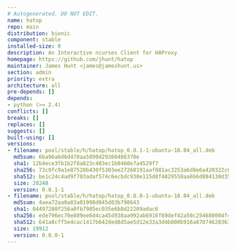 ```yaml
---
# Autogenerated. DO NOT EDIT.
name: hatop
repo: main
distribution: bionic
component: stable
installed-size: 0
description: An Interactive ncurses Client for HAProxy
homepage: https://github.com/jhunt/hatop
maintainer: James Hunt <james@jameshunt.us>
section: admin
priority: extra
architecture: all
pre-depends: []
depends:
- python (>= 2.4)
conflicts: []
breaks: []
replaces: []
suggests: []
built-using: []
versions:
- filename: pool/stable/h/hatop/hatop_0.8.1-1-ubuntu-18.04_all.deb
  md5sum: 6ba96a6d6d470aa5890d29360486378e
  sha1: 12b4ece3fb1b2f8a823c403ec1b0460e7a4529f7
  sha256: 73c9fc9a1e87520b430f5303ee27260191aaf081ac3253a6d8e6a420322c6d5a
  sha512: be1c24c4ad9f703adaf574c6ecbdc930e115d8f4829550aa6b6d884130d35e412174f88d186a9515719f006f1f04b4cca59c9632f42e86eb81f2bc4b9f8242e4
  size: 20248
  version: 0.8.1-1
- filename: pool/stable/h/hatop/hatop_0.8.0-1-ubuntu-18.04_all.deb
  md5sum: 4aea72aa0a83a01998d045d03b798643
  sha1: 04497280f256a0fb7985ec035e6b8d22209adac6
  sha256: ede796ec70e889ee6d4ca45d938aa992ab6916f69def42a50c254680004f47a8
  sha512: 641a8cff5e4cac1417b642ded8d5ae5d12e33a3d4b800b916a87074628363ae92b3aaba1ff3099cb2b20c457fc9711f2806ac47e0c723e57ea831da789ba633d
  size: 19912
  version: 0.8.0-1
---
```

